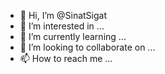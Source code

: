 - 👋 Hi, I’m @SinatSigat
- 👀 I’m interested in ...
- 🌱 I’m currently learning ...
- 💞️ I’m looking to collaborate on ...
- 📫 How to reach me ...

<!---
SinatSigat/SinatSigat is a ✨ special ✨ repository because its `README.md` (this file) appears on your GitHub profile.
You can click the Preview link to take a look at your changes.
--->
